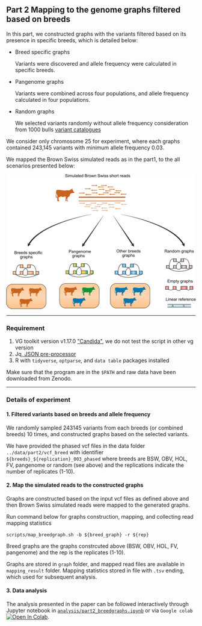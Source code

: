 ## Part 2 Mapping to the genome graphs filtered based on breeds

In this part, we constructed graphs with the variants filtered based on its presence in specific breeds, which is detailed below:

- Breed specific graphs

  Variants were discovered and allele frequency were calculated in specific breeds. 

- Pangenome graphs

  Variants were combined across four populations, and allele frequency calculated in four populations.

- Random graphs

  We selected variants randomly without allele frequency consideration from 1000 bulls [variant catalogues](http://www.1000bullgenomes.com/doco/ARS1.2PlusY_BQSR_v2.vcf.gz)	

We consider only chromosome 25 for experiment, where each graphs contained 243,145 variants with minimum allele frequency 0.03. 

We mapped the Brown Swiss simulated reads as in the part1, to the all scenarios presented below:

![Design part 2](fig/part2_design.png)





-----

### Requirement

1. VG toolkit version v1.17.0 ["Candida"](https://github.com/vgteam/vg), we do not test the script in other vg version
2. Jq,[ JSON pre-processor](https://stedolan.github.io/jq/)
3. R with `tidyverse`, `optparse`, and `data table` packages installed

Make sure that the program are in the `$PATH`	and raw data have been downloaded from Zenodo. 



----

### Details of experiment



#### 1. Filtered variants based on breeds and allele frequency	

We randomly sampled 243145 variants from each breeds (or combined breeds) 10 times, and constructed graphs based on the selected variants. 

We have provided the phased vcf files in the data folder `../data/part2/vcf_breed` with identifier `${breeds}_${replication}_003_phased` where breeds are BSW, OBV, HOL, FV, pangenome or random (see above) and the replications indicate the number of replicates (1-10). 



#### 2. Map the simulated reads to the constructed graphs

Graphs are constructed based on the input  vcf files as defined above and then Brown Swiss simulated reads were mapped to the generated graphs. 

Run command below for graphs construction, mapping, and collecting read mapping statistics

```
scripts/map_breedgraph.sh -b ${breed_graph} -r ${rep}
```

Breed graphs are the graphs constrcuted above (BSW, OBV, HOL, FV, pangenome) and the rep is the replicates (1-10). 

Graphs are stored in `graph` folder, and mapped read files are available in `mapping_result` folder.  Mapping statistics stored in file with `.tsv` ending, which used for subsequent analysis. 



#### 3. Data analysis

The analysis presented in the paper can be followed interactively through Jupyter notebook in [`analysis/part2_breedgraphs.ipynb`](analysis/part2_breedgraphs.ipynb)	or via `Google colab`  [![Open In Colab](https://colab.research.google.com/assets/colab-badge.svg)](https://colab.research.google.com/github/danangcrysnanto/bovine-graphs-mapping/blob/master/part2_breedgraphs/analysis/part2_breedgraphs_colab.ipynb). 



















